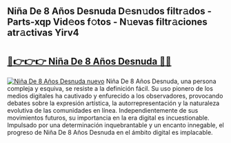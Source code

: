 ## Niña De 8 Años Desnuda D𝚎sn𝚞dos filtr𝚊dos - Parts-xqp Vid𝚎os f𝚘tos - N𝚞evas filtr𝚊ciones atr𝚊ctivas Yirv4

# <h2><a href="http://mbbbaq.tromn.icu/?c=Ni%c3%b1a+De+8+A%c3%b1os+Desnuda">🔗👉👉👉 Niña De 8 Años Desnuda 🔗🔗</a></h2>

[![Niña De 8 Años Desnuda nuevo](https://i.imgur.com/pEAQMta.gif)](http://mbbbaq.tromn.icu/?c=Ni%c3%b1a+De+8+A%c3%b1os+Desnuda)
Niña De 8 Años Desnuda, una persona compleja y esquiva, se resiste a la definición fácil. Su uso pionero de los medios digitales ha cautivado y enfurecido a los observadores, provocando debates sobre la expresión artística, la autorrepresentación y la naturaleza evolutiva de las comunidades en línea. Independientemente de sus movimientos futuros, su importancia en la era digital es incuestionable. Impulsado por una determinación inquebrantable y un encanto innegable, el progreso de Niña De 8 Años Desnuda en el ámbito digital es implacable.
